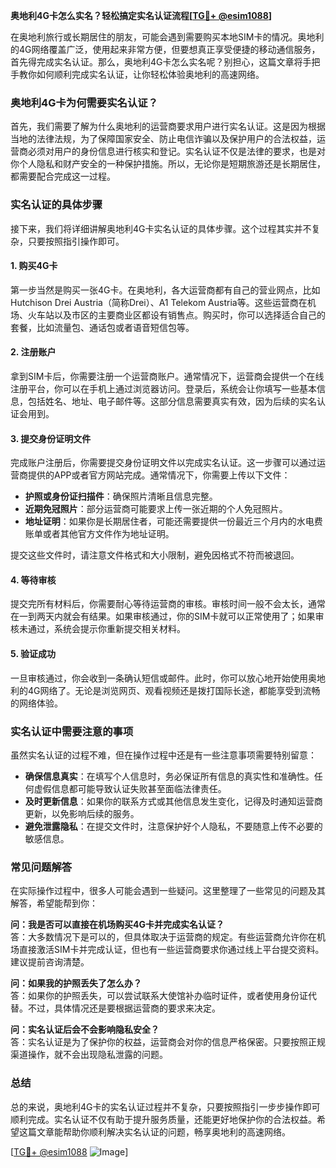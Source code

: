 **奥地利4G卡怎么实名？轻松搞定实名认证流程[[TG💪+ @esim1088](https://t.me/s/esim1088)]**

在奥地利旅行或长期居住的朋友，可能会遇到需要购买本地SIM卡的情况。奥地利的4G网络覆盖广泛，使用起来非常方便，但要想真正享受便捷的移动通信服务，首先得完成实名认证。那么，奥地利4G卡怎么实名呢？别担心，这篇文章将手把手教你如何顺利完成实名认证，让你轻松体验奥地利的高速网络。

### 奥地利4G卡为何需要实名认证？

首先，我们需要了解为什么奥地利的运营商要求用户进行实名认证。这是因为根据当地的法律法规，为了保障国家安全、防止电信诈骗以及保护用户的合法权益，运营商必须对用户的身份信息进行核实和登记。实名认证不仅是法律的要求，也是对你个人隐私和财产安全的一种保护措施。所以，无论你是短期旅游还是长期居住，都需要配合完成这一过程。

### 实名认证的具体步骤

接下来，我们将详细讲解奥地利4G卡实名认证的具体步骤。这个过程其实并不复杂，只要按照指引操作即可。

#### 1. 购买4G卡

第一步当然是购买一张4G卡。在奥地利，各大运营商都有自己的营业网点，比如Hutchison Drei Austria（简称Drei）、A1 Telekom Austria等。这些运营商在机场、火车站以及市区的主要商业区都设有销售点。购买时，你可以选择适合自己的套餐，比如流量包、通话包或者语音短信包等。

#### 2. 注册账户

拿到SIM卡后，你需要注册一个运营商账户。通常情况下，运营商会提供一个在线注册平台，你可以在手机上通过浏览器访问。登录后，系统会让你填写一些基本信息，包括姓名、地址、电子邮件等。这部分信息需要真实有效，因为后续的实名认证会用到。

#### 3. 提交身份证明文件

完成账户注册后，你需要提交身份证明文件以完成实名认证。这一步骤可以通过运营商提供的APP或者官方网站完成。通常情况下，你需要上传以下文件：

- **护照或身份证扫描件**：确保照片清晰且信息完整。
- **近期免冠照片**：部分运营商可能要求上传一张近期的个人免冠照片。
- **地址证明**：如果你是长期居住者，可能还需要提供一份最近三个月内的水电费账单或者其他官方文件作为地址证明。

提交这些文件时，请注意文件格式和大小限制，避免因格式不符而被退回。

#### 4. 等待审核

提交完所有材料后，你需要耐心等待运营商的审核。审核时间一般不会太长，通常在一到两天内就会有结果。如果审核通过，你的SIM卡就可以正常使用了；如果审核未通过，系统会提示你重新提交相关材料。

#### 5. 验证成功

一旦审核通过，你会收到一条确认短信或邮件。此时，你可以放心地开始使用奥地利的4G网络了。无论是浏览网页、观看视频还是拨打国际长途，都能享受到流畅的网络体验。

### 实名认证中需要注意的事项

虽然实名认证的过程不难，但在操作过程中还是有一些注意事项需要特别留意：

- **确保信息真实**：在填写个人信息时，务必保证所有信息的真实性和准确性。任何虚假信息都可能导致认证失败甚至面临法律责任。
- **及时更新信息**：如果你的联系方式或其他信息发生变化，记得及时通知运营商更新，以免影响后续的服务。
- **避免泄露隐私**：在提交文件时，注意保护好个人隐私，不要随意上传不必要的敏感信息。

### 常见问题解答

在实际操作过程中，很多人可能会遇到一些疑问。这里整理了一些常见的问题及其解答，希望能帮到你：

**问：我是否可以直接在机场购买4G卡并完成实名认证？**  
答：大多数情况下是可以的，但具体取决于运营商的规定。有些运营商允许你在机场直接激活SIM卡并完成认证，但也有一些运营商要求你通过线上平台提交资料。建议提前咨询清楚。

**问：如果我的护照丢失了怎么办？**  
答：如果你的护照丢失，可以尝试联系大使馆补办临时证件，或者使用身份证代替。不过，具体情况还是要根据运营商的要求来决定。

**问：实名认证后会不会影响隐私安全？**  
答：实名认证是为了保护你的权益，运营商会对你的信息严格保密。只要按照正规渠道操作，就不会出现隐私泄露的问题。

### 总结

总的来说，奥地利4G卡的实名认证过程并不复杂，只要按照指引一步步操作即可顺利完成。实名认证不仅有助于提升服务质量，还能更好地保护你的合法权益。希望这篇文章能帮助你顺利解决实名认证的问题，畅享奥地利的高速网络。

[[TG💪+ @esim1088](https://t.me/s/esim1088) ![Image](https://i.postimg.cc/4NQfJmqS/Snipaste-2025-05-13-00-14-12.png)]